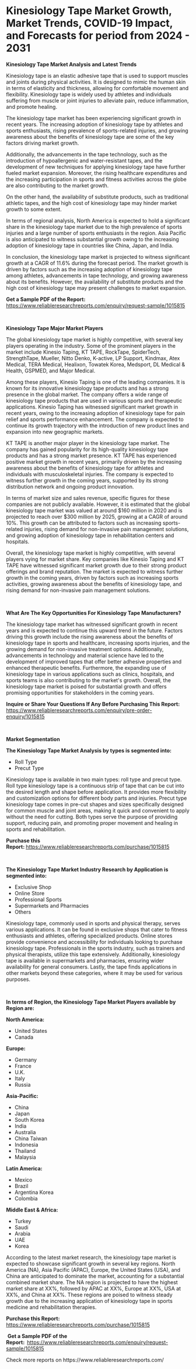 <p><h1>Kinesiology Tape Market Growth, Market Trends, COVID-19 Impact, and Forecasts for period from 2024 - 2031</h1></p><p><strong>Kinesiology Tape Market Analysis and Latest Trends</strong></p>
<p><p>Kinesiology tape is an elastic adhesive tape that is used to support muscles and joints during physical activities. It is designed to mimic the human skin in terms of elasticity and thickness, allowing for comfortable movement and flexibility. Kinesiology tape is widely used by athletes and individuals suffering from muscle or joint injuries to alleviate pain, reduce inflammation, and promote healing.</p><p>The kinesiology tape market has been experiencing significant growth in recent years. The increasing adoption of kinesiology tape by athletes and sports enthusiasts, rising prevalence of sports-related injuries, and growing awareness about the benefits of kinesiology tape are some of the key factors driving market growth.</p><p>Additionally, the advancements in the tape technology, such as the introduction of hypoallergenic and water-resistant tapes, and the development of new techniques for applying kinesiology tape have further fueled market expansion. Moreover, the rising healthcare expenditures and the increasing participation in sports and fitness activities across the globe are also contributing to the market growth.</p><p>On the other hand, the availability of substitute products, such as traditional athletic tapes, and the high cost of kinesiology tape may hinder market growth to some extent.</p><p>In terms of regional analysis, North America is expected to hold a significant share in the kinesiology tape market due to the high prevalence of sports injuries and a large number of sports enthusiasts in the region. Asia Pacific is also anticipated to witness substantial growth owing to the increasing adoption of kinesiology tape in countries like China, Japan, and India.</p><p>In conclusion, the kinesiology tape market is projected to witness significant growth at a CAGR of 11.6% during the forecast period. The market growth is driven by factors such as the increasing adoption of kinesiology tape among athletes, advancements in tape technology, and growing awareness about its benefits. However, the availability of substitute products and the high cost of kinesiology tape may present challenges to market expansion.</p></p>
<p><strong>Get a Sample PDF of the Report:&nbsp;</strong> <a href="https://www.reliableresearchreports.com/enquiry/request-sample/1015815">https://www.reliableresearchreports.com/enquiry/request-sample/1015815</a></p>
<p>&nbsp;</p>
<p><strong>Kinesiology Tape Major Market Players</strong></p>
<p><p>The global kinesiology tape market is highly competitive, with several key players operating in the industry. Some of the prominent players in the market include Kinesio Taping, KT TAPE, RockTape, SpiderTech, StrengthTape, Mueller, Nitto Denko, K-active, LP Support, Kindmax, Atex Medical, TERA Medical, Healixon, Towatek Korea, Medsport, DL Medical & Health, GSPMED, and Major Medical.</p><p>Among these players, Kinesio Taping is one of the leading companies. It is known for its innovative kinesiology tape products and has a strong presence in the global market. The company offers a wide range of kinesiology tape products that are used in various sports and therapeutic applications. Kinesio Taping has witnessed significant market growth in recent years, owing to the increasing adoption of kinesiology tape for pain relief and sports performance enhancement. The company is expected to continue its growth trajectory with the introduction of new product lines and expansion into new geographic markets.</p><p>KT TAPE is another major player in the kinesiology tape market. The company has gained popularity for its high-quality kinesiology tape products and has a strong market presence. KT TAPE has experienced positive market growth in recent years, primarily driven by the increasing awareness about the benefits of kinesiology tape for athletes and individuals with musculoskeletal injuries. The company is expected to witness further growth in the coming years, supported by its strong distribution network and ongoing product innovation.</p><p>In terms of market size and sales revenue, specific figures for these companies are not publicly available. However, it is estimated that the global kinesiology tape market was valued at around $160 million in 2020 and is projected to reach over $300 million by 2025, growing at a CAGR of around 10%. This growth can be attributed to factors such as increasing sports-related injuries, rising demand for non-invasive pain management solutions, and growing adoption of kinesiology tape in rehabilitation centers and hospitals.</p><p>Overall, the kinesiology tape market is highly competitive, with several players vying for market share. Key companies like Kinesio Taping and KT TAPE have witnessed significant market growth due to their strong product offerings and brand reputation. The market is expected to witness further growth in the coming years, driven by factors such as increasing sports activities, growing awareness about the benefits of kinesiology tape, and rising demand for non-invasive pain management solutions.</p></p>
<p>&nbsp;</p>
<p><strong>What Are The Key Opportunities For Kinesiology Tape Manufacturers?</strong></p>
<p><p>The kinesiology tape market has witnessed significant growth in recent years and is expected to continue this upward trend in the future. Factors driving this growth include the rising awareness about the benefits of kinesiology tape in sports and healthcare, increasing sports injuries, and the growing demand for non-invasive treatment options. Additionally, advancements in technology and material science have led to the development of improved tapes that offer better adhesive properties and enhanced therapeutic benefits. Furthermore, the expanding use of kinesiology tape in various applications such as clinics, hospitals, and sports teams is also contributing to the market's growth. Overall, the kinesiology tape market is poised for substantial growth and offers promising opportunities for stakeholders in the coming years.</p></p>
<p><strong>Inquire or Share Your Questions If Any Before Purchasing This Report:</strong> <a href="https://www.reliableresearchreports.com/enquiry/pre-order-enquiry/1015815">https://www.reliableresearchreports.com/enquiry/pre-order-enquiry/1015815</a></p>
<p>&nbsp;</p>
<p><strong>Market Segmentation</strong></p>
<p><strong>The Kinesiology Tape Market Analysis by types is segmented into:</strong></p>
<p><ul><li>Roll Type</li><li>Precut Type</li></ul></p>
<p><p>Kinesiology tape is available in two main types: roll type and precut type. Roll type kinesiology tape is a continuous strip of tape that can be cut into the desired length and shape before application. It provides more flexibility and customization options for different body parts and injuries. Precut type kinesiology tape comes in pre-cut shapes and sizes specifically designed for common muscle and joint areas, making it quick and convenient to apply without the need for cutting. Both types serve the purpose of providing support, reducing pain, and promoting proper movement and healing in sports and rehabilitation.</p></p>
<p><strong>Purchase this Report:&nbsp;</strong><a href="https://www.reliableresearchreports.com/purchase/1015815">https://www.reliableresearchreports.com/purchase/1015815</a></p>
<p>&nbsp;</p>
<p><strong>The Kinesiology Tape Market Industry Research by Application is segmented into:</strong></p>
<p><ul><li>Exclusive Shop</li><li>Online Store</li><li>Professional Sports</li><li>Supermarkets and Pharmacies</li><li>Others</li></ul></p>
<p><p>Kinesiology tape, commonly used in sports and physical therapy, serves various applications. It can be found in exclusive shops that cater to fitness enthusiasts and athletes, offering specialized products. Online stores provide convenience and accessibility for individuals looking to purchase kinesiology tape. Professionals in the sports industry, such as trainers and physical therapists, utilize this tape extensively. Additionally, kinesiology tape is available in supermarkets and pharmacies, ensuring wider availability for general consumers. Lastly, the tape finds applications in other markets beyond these categories, where it may be used for various purposes.</p></p>
<p>&nbsp;</p>
<p><strong>In terms of Region, the Kinesiology Tape Market Players available by Region are:</strong></p>
<p>
    <p> <strong> North America: </strong>
        <ul>
            <li>United States</li>
            <li>Canada</li>
        </ul>
        </p> 
    <p> <strong> Europe: </strong>
        <ul>
            <li>Germany</li>
            <li>France</li>
            <li>U.K.</li>
            <li>Italy</li>
            <li>Russia</li>
        </ul>
        </p> 
    <p> <strong> Asia-Pacific: </strong>
        <ul>
            <li>China</li>
            <li>Japan</li>
            <li>South Korea</li>
            <li>India</li>
            <li>Australia</li>
            <li>China Taiwan</li>
            <li>Indonesia</li>
            <li>Thailand</li>
            <li>Malaysia</li>
        </ul>
        </p> 
    <p> <strong> Latin America: </strong>
        <ul>
            <li>Mexico</li>
            <li>Brazil</li>
            <li>Argentina Korea</li>
            <li>Colombia</li>
        </ul>
        </p> 
    <p> <strong> Middle East & Africa: </strong>
        <ul>
            <li>Turkey</li>
            <li>Saudi</li>
            <li>Arabia</li>
            <li>UAE</li>
            <li>Korea</li>
        </ul>
    </p>
    </p>
<p><p>According to the latest market research, the kinesiology tape market is expected to showcase significant growth in several key regions. North America (NA), Asia Pacific (APAC), Europe, the United States (USA), and China are anticipated to dominate the market, accounting for a substantial combined market share. The NA region is projected to have the highest market share at XX%, followed by APAC at XX%, Europe at XX%, USA at XX%, and China at XX%. These regions are poised to witness steady growth due to the increasing application of kinesiology tape in sports medicine and rehabilitation therapies.</p></p>
<p><strong>Purchase this Report: </strong><a href="https://www.reliableresearchreports.com/purchase/1015815">https://www.reliableresearchreports.com/purchase/1015815</a></p>
<p>&nbsp;<strong>Get a Sample PDF of the Report:&nbsp;&nbsp;</strong><a href="https://www.reliableresearchreports.com/enquiry/request-sample/1015815">https://www.reliableresearchreports.com/enquiry/request-sample/1015815</a></p>
<p><strong></strong></p>
<p>Check more reports on https://www.reliableresearchreports.com/</p>